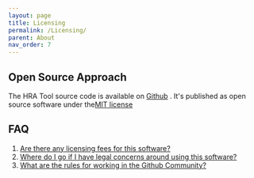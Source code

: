 ```yaml
---
layout: page
title: Licensing
permalink: /Licensing/
parent: About
nav_order: 7
---
```



## Open Source Approach

The HRA Tool source code is available on [Github](https://github.com/ideacrew/hra_calculator/) .  It's published as open source software under the[MIT license](https://github.com/ideacrew/hra_calculator/tree/master/LICENSE.txt)

## FAQ

1. [Are there any licensing fees for this software?](https://github.com/ideacrew/hra_calculator/blob/master/LICENSE) 
2. [Where do I go if I have legal concerns around using this software?](https://opensource.guide/legal/)
3. [What are the rules for working in the Github Community?](https://help.github.com/en/articles/github-community-guidelines)

